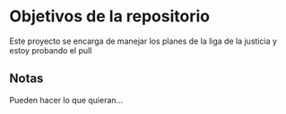 # Objetivos de la repositorio

Este proyecto se encarga de manejar los planes de la liga de la justicia y estoy probando el pull


## Notas
Pueden hacer lo que quieran...
